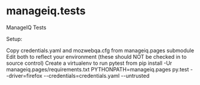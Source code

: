 manageiq.tests
==============

ManageIQ Tests

Setup:

Copy credentials.yaml and mozwebqa.cfg from manageiq.pages submodule
Edit both to reflect your environment (these should NOT be checked in to source control)
Create a virtualenv to run pytest from
pip install -Ur manageiq.pages/requirements.txt
PYTHONPATH=manageiq.pages py.test --driver=firefox --credentials=credentials.yaml --untrusted


